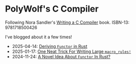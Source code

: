 # PolyWolf's C Compiler

Following Nora Sandler's [Writing a C Compiler](https://nostarch.com/writing-c-compiler) book. ISBN-13: 9781718500426

I've blogged about it a few times!

+ 2025-04-14: [Deriving `Functor` in Rust](https://wolfgirl.dev/blog/2025-04-14-deriving-functor-in-rust/)
+ 2025-01-17: [One Neat Trick For Writing Large `macro_rules!`](https://wolfgirl.dev/blog/2025-01-17-one-neat-trick-for-writing-large-macro-rules-/)
+ 2024-11-24: [A Novel Idea About `Functor` In Rust?](https://wolfgirl.dev/blog/2024-11-24-a-novel-idea-about-functor-in-rust/)
